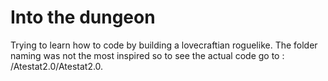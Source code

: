 # Into the dungeon
Trying to learn how to code by building a lovecraftian roguelike. 
The folder naming was not the most inspired so to see the actual code go to : /Atestat2.0/Atestat2.0.
